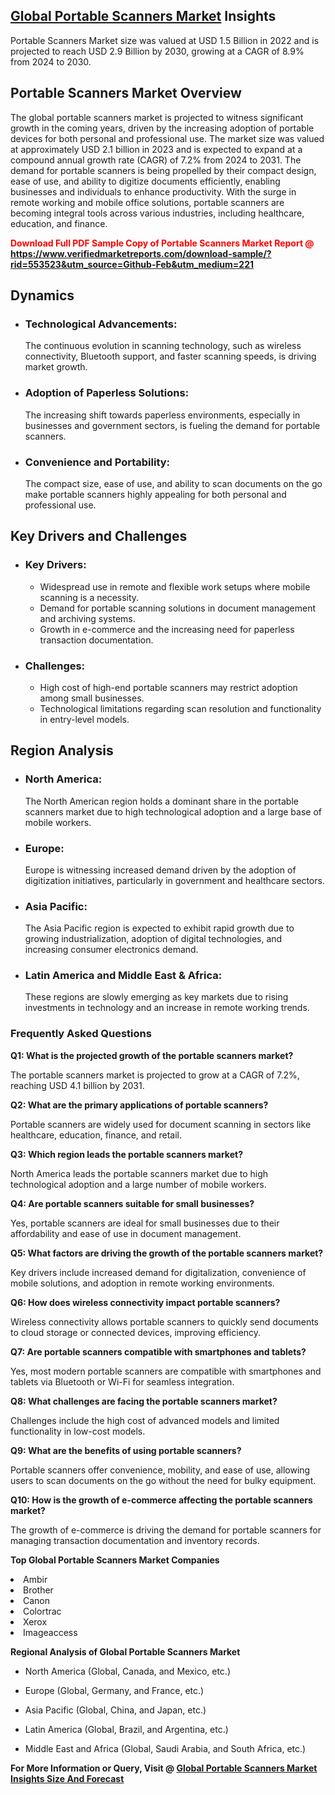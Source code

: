 <h2><a href="https://www.verifiedmarketreports.com/download-sample/?rid=553523&amp;utm_source=Github&amp;utm_medium=221" target="_blank">Global Portable Scanners Market</a> Insights</h2><p>Portable Scanners Market size was valued at USD 1.5 Billion in 2022 and is projected to reach USD 2.9 Billion by 2030, growing at a CAGR of 8.9% from 2024 to 2030.</p><p> <h2>Portable Scanners Market Overview</h2> <p>The global portable scanners market is projected to witness significant growth in the coming years, driven by the increasing adoption of portable devices for both personal and professional use. The market size was valued at approximately USD 2.1 billion in 2023 and is expected to expand at a compound annual growth rate (CAGR) of 7.2% from 2024 to 2031. The demand for portable scanners is being propelled by their compact design, ease of use, and ability to digitize documents efficiently, enabling businesses and individuals to enhance productivity. With the surge in remote working and mobile office solutions, portable scanners are becoming integral tools across various industries, including healthcare, education, and finance.</p> <p><strong><p><span class=""><span style="color: #ff0000;"><strong>Download Full PDF Sample Copy of Portable Scanners Market Report</strong> @ </span><a href="https://www.verifiedmarketreports.com/download-sample/?rid=553523&amp;utm_source=Github-Feb&amp;utm_medium=221" target="_blank">https://www.verifiedmarketreports.com/download-sample/?rid=553523&amp;utm_source=Github-Feb&amp;utm_medium=221</a></span></p></strong></p> <h2>Dynamics</h2> <ul> <li><h3>Technological Advancements:</h3> The continuous evolution in scanning technology, such as wireless connectivity, Bluetooth support, and faster scanning speeds, is driving market growth.</li> <li><h3>Adoption of Paperless Solutions:</h3> The increasing shift towards paperless environments, especially in businesses and government sectors, is fueling the demand for portable scanners.</li> <li><h3>Convenience and Portability:</h3> The compact size, ease of use, and ability to scan documents on the go make portable scanners highly appealing for both personal and professional use.</li> </ul> <h2>Key Drivers and Challenges</h2> <ul> <li><h3>Key Drivers:</h3> <ul> <li>Widespread use in remote and flexible work setups where mobile scanning is a necessity.</li> <li>Demand for portable scanning solutions in document management and archiving systems.</li> <li>Growth in e-commerce and the increasing need for paperless transaction documentation.</li> </ul> </li> <li><h3>Challenges:</h3> <ul> <li>High cost of high-end portable scanners may restrict adoption among small businesses.</li> <li>Technological limitations regarding scan resolution and functionality in entry-level models.</li> </ul> </li> </ul> <h2>Region Analysis</h2> <ul> <li><h3>North America:</h3> The North American region holds a dominant share in the portable scanners market due to high technological adoption and a large base of mobile workers.</li> <li><h3>Europe:</h3> Europe is witnessing increased demand driven by the adoption of digitization initiatives, particularly in government and healthcare sectors.</li> <li><h3>Asia Pacific:</h3> The Asia Pacific region is expected to exhibit rapid growth due to growing industrialization, adoption of digital technologies, and increasing consumer electronics demand.</li> <li><h3>Latin America and Middle East & Africa:</h3> These regions are slowly emerging as key markets due to rising investments in technology and an increase in remote working trends.</li> </ul> <h3>Frequently Asked Questions</h3> <p><strong>Q1: What is the projected growth of the portable scanners market?</strong></p> <p>The portable scanners market is projected to grow at a CAGR of 7.2%, reaching USD 4.1 billion by 2031.</p> <p><strong>Q2: What are the primary applications of portable scanners?</strong></p> <p>Portable scanners are widely used for document scanning in sectors like healthcare, education, finance, and retail.</p> <p><strong>Q3: Which region leads the portable scanners market?</strong></p> <p>North America leads the portable scanners market due to high technological adoption and a large number of mobile workers.</p> <p><strong>Q4: Are portable scanners suitable for small businesses?</strong></p> <p>Yes, portable scanners are ideal for small businesses due to their affordability and ease of use in document management.</p> <p><strong>Q5: What factors are driving the growth of the portable scanners market?</strong></p> <p>Key drivers include increased demand for digitalization, convenience of mobile solutions, and adoption in remote working environments.</p> <p><strong>Q6: How does wireless connectivity impact portable scanners?</strong></p> <p>Wireless connectivity allows portable scanners to quickly send documents to cloud storage or connected devices, improving efficiency.</p> <p><strong>Q7: Are portable scanners compatible with smartphones and tablets?</strong></p> <p>Yes, most modern portable scanners are compatible with smartphones and tablets via Bluetooth or Wi-Fi for seamless integration.</p> <p><strong>Q8: What challenges are facing the portable scanners market?</strong></p> <p>Challenges include the high cost of advanced models and limited functionality in low-cost models.</p> <p><strong>Q9: What are the benefits of using portable scanners?</strong></p> <p>Portable scanners offer convenience, mobility, and ease of use, allowing users to scan documents on the go without the need for bulky equipment.</p> <p><strong>Q10: How is the growth of e-commerce affecting the portable scanners market?</strong></p> <p>The growth of e-commerce is driving the demand for portable scanners for managing transaction documentation and inventory records.</p> </p><p><strong>Top Global Portable Scanners Market Companies</strong></p><div data-test-id=""><p><li>Ambir</li><li> Brother</li><li> Canon</li><li> Colortrac</li><li> Xerox</li><li> Imageaccess</li></p><div><strong>Regional Analysis of&nbsp;Global Portable Scanners Market</strong></div><ul><li dir="ltr"><p dir="ltr">North America&nbsp;(Global, Canada, and Mexico, etc.)</p></li><li dir="ltr"><p dir="ltr">Europe (Global, Germany, and France, etc.)</p></li><li dir="ltr"><p dir="ltr">Asia Pacific&nbsp;(Global, China, and Japan, etc.)</p></li><li dir="ltr"><p dir="ltr">Latin America&nbsp;(Global, Brazil, and Argentina, etc.)</p></li><li dir="ltr">Middle East and Africa&nbsp;(Global, Saudi Arabia, and South Africa, etc.)</li></ul><p><strong>For More Information or Query, Visit @&nbsp;</strong><strong><a href="https://www.verifiedmarketreports.com/product/portable-scanners-market-size-and-forecast/?utm_source=Github&amp;utm_medium=221" target="_blank">Global Portable Scanners Market Insights Size And Forecast</a></strong></p></div>

